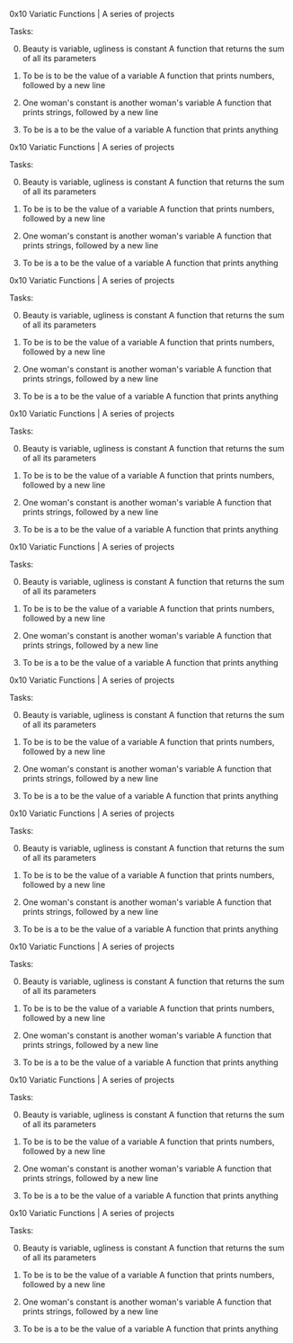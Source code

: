 0x10 Variatic Functions | A series of projects

Tasks:

0. Beauty is variable, ugliness is constant
A function that returns the sum of all its parameters

1. To be is to be the value of a variable
A function that prints numbers, followed by a new line

2. One woman's constant is another woman's variable
A function that prints strings, followed by a new line

3. To be is a to be the value of a variable
A function that prints anything

0x10 Variatic Functions | A series of projects

Tasks:

0. Beauty is variable, ugliness is constant
A function that returns the sum of all its parameters

1. To be is to be the value of a variable
A function that prints numbers, followed by a new line

2. One woman's constant is another woman's variable
A function that prints strings, followed by a new line

3. To be is a to be the value of a variable
A function that prints anything

0x10 Variatic Functions | A series of projects

Tasks:

0. Beauty is variable, ugliness is constant
A function that returns the sum of all its parameters

1. To be is to be the value of a variable
A function that prints numbers, followed by a new line

2. One woman's constant is another woman's variable
A function that prints strings, followed by a new line

3. To be is a to be the value of a variable
A function that prints anything

0x10 Variatic Functions | A series of projects

Tasks:

0. Beauty is variable, ugliness is constant
A function that returns the sum of all its parameters

1. To be is to be the value of a variable
A function that prints numbers, followed by a new line

2. One woman's constant is another woman's variable
A function that prints strings, followed by a new line

3. To be is a to be the value of a variable
A function that prints anything

0x10 Variatic Functions | A series of projects

Tasks:

0. Beauty is variable, ugliness is constant
A function that returns the sum of all its parameters

1. To be is to be the value of a variable
A function that prints numbers, followed by a new line

2. One woman's constant is another woman's variable
A function that prints strings, followed by a new line

3. To be is a to be the value of a variable
A function that prints anything

0x10 Variatic Functions | A series of projects

Tasks:

0. Beauty is variable, ugliness is constant
A function that returns the sum of all its parameters

1. To be is to be the value of a variable
A function that prints numbers, followed by a new line

2. One woman's constant is another woman's variable
A function that prints strings, followed by a new line

3. To be is a to be the value of a variable
A function that prints anything

0x10 Variatic Functions | A series of projects

Tasks:

0. Beauty is variable, ugliness is constant
A function that returns the sum of all its parameters

1. To be is to be the value of a variable
A function that prints numbers, followed by a new line

2. One woman's constant is another woman's variable
A function that prints strings, followed by a new line

3. To be is a to be the value of a variable
A function that prints anything

0x10 Variatic Functions | A series of projects

Tasks:

0. Beauty is variable, ugliness is constant
A function that returns the sum of all its parameters

1. To be is to be the value of a variable
A function that prints numbers, followed by a new line

2. One woman's constant is another woman's variable
A function that prints strings, followed by a new line

3. To be is a to be the value of a variable
A function that prints anything

0x10 Variatic Functions | A series of projects

Tasks:

0. Beauty is variable, ugliness is constant
A function that returns the sum of all its parameters

1. To be is to be the value of a variable
A function that prints numbers, followed by a new line

2. One woman's constant is another woman's variable
A function that prints strings, followed by a new line

3. To be is a to be the value of a variable
A function that prints anything

0x10 Variatic Functions | A series of projects

Tasks:

0. Beauty is variable, ugliness is constant
A function that returns the sum of all its parameters

1. To be is to be the value of a variable
A function that prints numbers, followed by a new line

2. One woman's constant is another woman's variable
A function that prints strings, followed by a new line

3. To be is a to be the value of a variable
A function that prints anything


